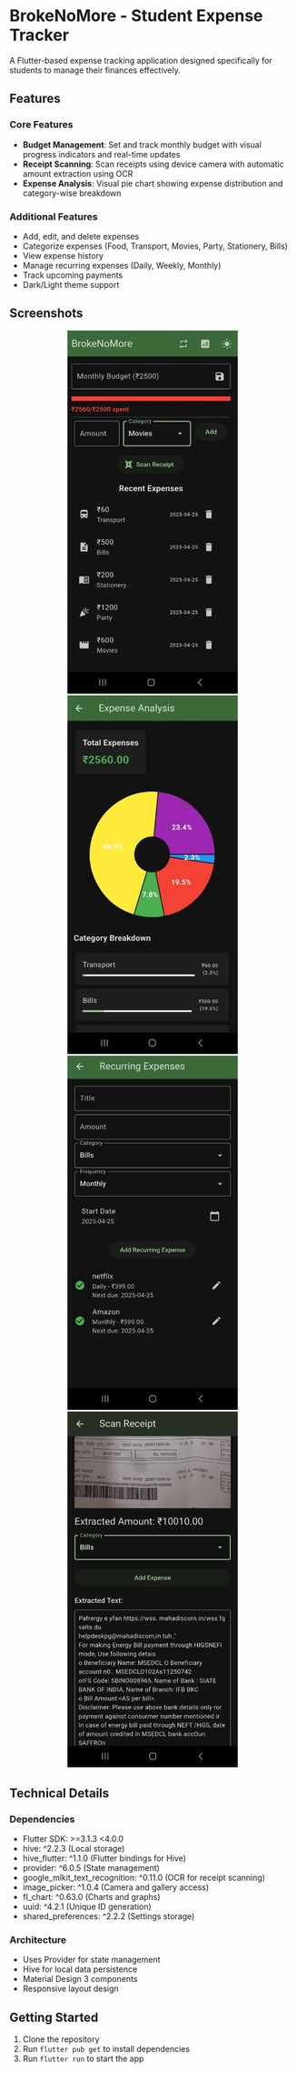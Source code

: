 # BrokeNoMore - Student Expense Tracker

A Flutter-based expense tracking application designed specifically for students to manage their finances effectively.

## Features

### Core Features
- **Budget Management**: Set and track monthly budget with visual progress indicators and real-time updates
- **Receipt Scanning**: Scan receipts using device camera with automatic amount extraction using OCR
- **Expense Analysis**: Visual pie chart showing expense distribution and category-wise breakdown

### Additional Features
- Add, edit, and delete expenses
- Categorize expenses (Food, Transport, Movies, Party, Stationery, Bills)
- View expense history
- Manage recurring expenses (Daily, Weekly, Monthly)
- Track upcoming payments
- Dark/Light theme support

## Screenshots

<div align="center">
  <img src="screenshots/main_dashboard.jpg" width="300" alt="Dashboard">
  <img src="screenshots/expense_analysis.jpg" width="300" alt="Analysis"> 
  <br>
  <img src="screenshots/recurring_expenses.jpg" width="300" alt="Recurring">
  <img src="screenshots/receipt_scanner.jpg" width="300" alt="Scanner">
</div>

## Technical Details

### Dependencies
- Flutter SDK: >=3.1.3 <4.0.0
- hive: ^2.2.3 (Local storage)
- hive_flutter: ^1.1.0 (Flutter bindings for Hive)
- provider: ^6.0.5 (State management)
- google_mlkit_text_recognition: ^0.11.0 (OCR for receipt scanning)
- image_picker: ^1.0.4 (Camera and gallery access)
- fl_chart: ^0.63.0 (Charts and graphs)
- uuid: ^4.2.1 (Unique ID generation)
- shared_preferences: ^2.2.2 (Settings storage)

### Architecture
- Uses Provider for state management
- Hive for local data persistence
- Material Design 3 components
- Responsive layout design

## Getting Started

1. Clone the repository
2. Run `flutter pub get` to install dependencies
3. Run `flutter run` to start the app
